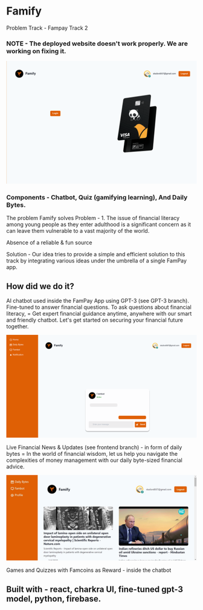# Famify
Problem Track - Fampay Track 2

### NOTE - The deployed website doesn't work properly. We are working on fixing it.

![alt text](https://github.com/SUNS-TIET/Famify/blob/main/Images/Homepage.png?raw=true)

### Components - Chatbot, Quiz (gamifying learning), And Daily Bytes.
The problem Famify solves
Problem - 1. The issue of financial literacy
 among young people as they enter adulthood is a significant concern as 
it can leave them vulnerable to a vast majority of the world.

Absence of a reliable & fun source

Solution - Our idea tries to provide a 
simple and efficient solution to this track by integrating various ideas
 under the umbrella of a single FamPay app.

## How did we do it?

AI chatbot used inside the FamPay App using GPT-3 (see GPT-3 branch). Fine-tuned to answer financial questions.
To ask questions about financial literacy, = Get expert financial guidance 
anytime, anywhere with our smart and friendly chatbot. Let's get started on securing your financial future together.

![alt text](https://github.com/SUNS-TIET/Famify/blob/main/Images/Fambot.png?raw=true)


Live Financial News & Updates (see frontend branch) - in form 
of daily bytes = In the world of financial wisdom, let us help you 
navigate the complexities of money management with our daily byte-sized 
financial advice.

![alt text](https://github.com/SUNS-TIET/Famify/blob/main/Images/Daily-Bytes.jpeg?raw=true)


Games and Quizzes with Famcoins as Reward -  inside the chatbot


## Built with - react, charkra UI, fine-tuned gpt-3 model, python, firebase.

